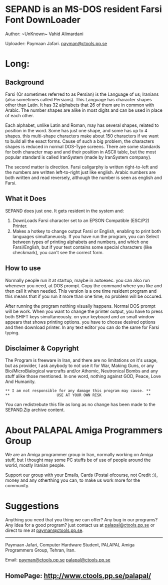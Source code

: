 # SEPAND is an MS-DOS resident Farsi Font DownLoader

Author: ~UnKnown~ Vahid Alimardani

Uploader: Paymaan Jafari. <payman@ctools.pp.se>



# Long:


## Background

   Farsi  (Or  sometimes  referred  to  as  Persian) is the Language of us;
Iranians  (also  sometimes  called  Persians).  This Language has character
shapes other than Latin.  It has 32 alphabets that 26 of them are in common
with Arabic.  The number shapes are alike in most digits and can be used in
place of each other.

   Each  alphabet,  unlike Latin and Roman, may has several shapes, related
to  position  in  the  word.  Some has just one shape, and some has up to 4
shapes.   this  multi-shape characters make about 150 characters if we want
to  build all the exact forms.  Cause of such a big problem, the characters
shapes is reduced in normal DOS-Type screens.  There are some standards for
both  character  map  and  and  their position in ASCII table, but the most
popular standard is called IranSystem (made by IranSystem company).

   The   second   matter   is   direction.   Farsi  caligarphy  is  written
right-to-left  and the numbers are written left-to-right just like english.
Arabic  numbers are both written and read reversely, although the number is
seen as english and Farsi.

## What it Does

SEPAND does just one.  It gets resident in the system and:

   1)  DownLoads  Farsi  character  set  to  an  EPSON  Compatible (ESC/P2)
       Printer.
   2) Makes a  hotkey  to change output Farsi or English, enabling to print
      both languages  simultaneuosly.  If you have run the program, you can
      Select between types of printing alphabets and numbers, and which one
      Farsi/English,  but if your text  contains  some  special  characters
      (like checkmark),  you can't see the correct form.

## How to use

   Normally  people run it at startup, maybe in autoexec.  you can also run
whenever you need, at DOS prompt.  Copy the command where you like and then
call  it when needed.  This version is a one time resident program and this
means that if you run it more than one time, no problem will be occured.

   After  running  the program nothing visually happens.  Normal DOS prompt
will  be  work.   When  you  want to change the printer output, you have to
press both SHIFT keys simultaneously.  on your keyboard and an small window
appears  that  shows  printing options.  you have to choose desired options
and then download printer.
   In any text editor you can do the same for Farsi typing.

## Disclaimer & Copyright

  The  Program  is  freeware  in Iran, and there are no limitations on it's
usage,  but  as provider, I ask anybody to not use it for War, Making Guns,
or  any Bio/MicroBialogical warcrafts and/or Athomic, Neutronical Bombs and
any  stuff alike those mentioned.  In one word, nothing against GOD, Peace,
Love And Humanity.

    ** I am not responsible for any damage this program may cause. **
    **                     USE AT YOUR OWN RISK                    **


   You can redistrebute this file as long as no change has been made to
the SEPAND.Zip archive content.

# About PALAPAL Amiga Programmers Group

  We  are  an  Amiga  programmer  group  in Iran, normally working on Amiga
stuff,  but  I  thought  may  some PC stuffs be of use of people around the
world, mostly Iranian people.

  Support  our  group  with  your Emails, Cards (Postal ofcourse, not Credit
:)),  money  and  any  otherthing  you  can,  to  make us work more for the
community. 

# Suggestions

  Anything  you need that you thing we can offer?  Any bug in our programs?
Any  Idea for a good program?  just contact us at <palapal@ctools.pp.se> or
direct to me at <payman@ctools.pp.se>.

---------------------------------------------------------------------------
  Paymaan Jafari, Computer Hardware Student,
                  PALAPAL Amiga Programmers Group,
                  Tehran, Iran.

  Email: <payman@ctools.pp.se>
         <palapal@ctools.pp.se>

  HomePage: http://www.ctools.pp.se/palapal/
---------------------------------------------------------------------------
